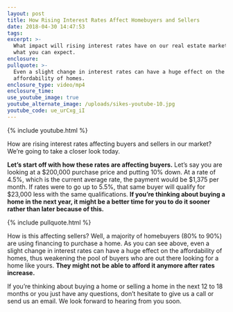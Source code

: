```yaml
---
layout: post
title: How Rising Interest Rates Affect Homebuyers and Sellers
date: 2018-04-30 14:47:53
tags:
excerpt: >-
  What impact will rising interest rates have on our real estate market? Here’s
  what you can expect.
enclosure:
pullquote: >-
  Even a slight change in interest rates can have a huge effect on the
  affordability of homes.
enclosure_type: video/mp4
enclosure_time:
use_youtube_image: true
youtube_alternate_image: /uploads/sikes-youtube-10.jpg
youtube_code: ue_urCxg_iI
---
```


{% include youtube.html %}

How are rising interest rates affecting buyers and sellers in our market? We’re going to take a closer look today.

**Let’s start off with how these rates are affecting buyers.** Let’s say you are looking at a $200,000 purchase price and putting 10% down. At a rate of 4.5%, which is the current average rate, the payment would be $1,375 per month. If rates were to go up to 5.5%, that same buyer will qualify for $23,000 less with the same qualifications. **If you’re thinking about buying a home in the next year, it might be a better time for you to do it sooner rather than later because of this.**

{% include pullquote.html %}

How is this affecting sellers? Well, a majority of homebuyers (80% to 90%) are using financing to purchase a home. As you can see above, even a slight change in interest rates can have a huge effect on the affordability of homes, thus weakening the pool of buyers who are out there looking for a home like yours. **They might not be able to afford it anymore after rates increase.**

If you’re thinking about buying a home or selling a home in the next 12 to 18 months or you just have any questions, don’t hesitate to give us a call or send us an email. We look forward to hearing from you soon.